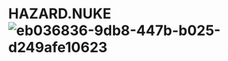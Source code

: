 # HAZARD.NUKE![eb036836-9db8-447b-b025-d249afe10623](https://user-images.githubusercontent.com/118045429/201465427-4957bdb7-80c1-4eca-ac0b-4a9ff813db1e.png)
